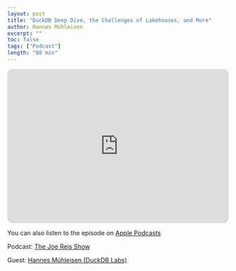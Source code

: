 ```yaml
---
layout: post
title: "DuckDB Deep Dive, the Challenges of Lakehouses, and More"
author: Hannes Mühleisen
excerpt: ""
toc: false
tags: ["Podcast"]
length: "80 min"
---
```


<div class="video-container">
<iframe style="border-radius:12px" src="https://open.spotify.com/embed/episode/7zBdJurLfWBilCi6DQ2eYb?utm_source=generator" width="100%" height="352" frameBorder="0" allowfullscreen="" allow="autoplay; clipboard-write; encrypted-media; fullscreen; picture-in-picture" loading="lazy"></iframe>
</div>

You can also listen to the episode on [Apple Podcasts](https://podcasts.apple.com/us/podcast/hannes-muhleisen-duckdb-deep-dive-the-challenges/id1676305617?i=1000680142303)

Podcast: [The Joe Reis Show](https://open.spotify.com/show/3mcKitYGS4VMG2eHd2PfDN)

Guest: [Hannes Mühleisen (DuckDB Labs)](https://hannes.muehleisen.org/)

